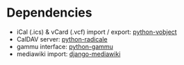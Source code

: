 # Dependencies #

  * iCal (.ics) & vCard (.vcf) import / export: [python-vobject](http://vobject.skyhouseconsulting.com/)
  * CalDAV server: [python-radicale](http://radicale.org/user_documentation/)
  * gammu interface: [python-gammu](http://wammu.eu/python-gammu/)
  * mediawiki import: [django-mediawiki](http://code.google.com/p/django-mediawiki/)